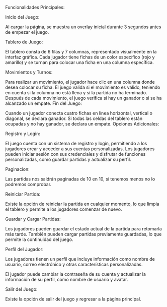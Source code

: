 Funcionalidades Principales:

Inicio del Juego:

Al cargar la página, se muestra un overlay inicial durante 3 segundos antes de empezar el juego.

Tablero de Juego:

El tablero consta de 6 filas y 7 columnas, representado visualmente en la interfaz gráfica.
Cada jugador tiene fichas de un color específico (rojo y amarillo) y se turnan para colocar una ficha en una columna específica.

Movimientos y Turnos:

Para realizar un movimiento, el jugador hace clic en una columna donde desea colocar su ficha.
El juego valida si el movimiento es válido, teniendo en cuenta si la columna no está llena y si la partida no ha terminado.
Después de cada movimiento, el juego verifica si hay un ganador o si se ha alcanzado un empate.
Fin del Juego:

Cuando un jugador conecta cuatro fichas en línea horizontal, vertical o diagonal, se declara ganador.
Si todas las celdas del tablero están ocupadas y no hay ganador, se declara un empate.
Opciones Adicionales:


Registro y Login:

El juego cuenta con un sistema de registro y login, permitiendo a los jugadores crear y acceder a sus cuentas personalizadas.
Los jugadores pueden iniciar sesión con sus credenciales y disfrutar de funciones personalizadas, como guardar partidas y actualizar su perfil.

Paginacion: 

Las partidas nos saldrán paginadas de 10 en 10, si tenemos menos no lo podremos comprobar.

Reiniciar Partida:

Existe la opción de reiniciar la partida en cualquier momento, lo que limpia el tablero y permite a los jugadores comenzar de nuevo.

Guardar y Cargar Partidas:

Los jugadores pueden guardar el estado actual de la partida para retomarla más tarde.
También pueden cargar partidas previamente guardadas, lo que permite la continuidad del juego.

Perfil del Jugador:

Los jugadores tienen un perfil que incluye información como nombre de usuario, correo electrónico y otras características personalizadas.


El jugador puede cambiar la contraseña de su cuenta y actualizar la información de su perfil, como nombre de usuario y avatar.

Salir del Juego:

Existe la opción de salir del juego y regresar a la página principal.
